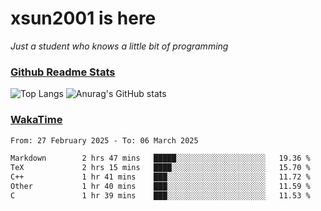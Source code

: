 # xsun2001 is here

*Just a student who knows a little bit of programming*

### [Github Readme Stats](https://github.com/anuraghazra/github-readme-stats)

![Top Langs](https://github-readme-stats.vercel.app/api/top-langs/?username=xsun2001&layout=compact&theme=radical) ![Anurag's GitHub stats](https://github-readme-stats.vercel.app/api?username=xsun2001&show_icons=true&theme=radical)

### [WakaTime](https://wakatime.com)

<!--START_SECTION:waka-->

```txt
From: 27 February 2025 - To: 06 March 2025

Markdown        2 hrs 47 mins   █████░░░░░░░░░░░░░░░░░░░░   19.36 %
TeX             2 hrs 15 mins   ████░░░░░░░░░░░░░░░░░░░░░   15.70 %
C++             1 hr 41 mins    ███░░░░░░░░░░░░░░░░░░░░░░   11.72 %
Other           1 hr 40 mins    ███░░░░░░░░░░░░░░░░░░░░░░   11.59 %
C               1 hr 39 mins    ███░░░░░░░░░░░░░░░░░░░░░░   11.53 %
```

<!--END_SECTION:waka-->
